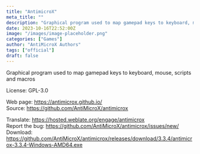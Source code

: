 ```yaml
---
title: "AntimicroX"
meta_title: ""
description: "Graphical program used to map gamepad keys to keyboard, mouse, scripts and macros"
date: 2023-10-16T22:52:00Z
image: "/images/image-placeholder.png"
categories: ["Games"]
author: "AntiMicroX Authors"
tags: ["official"]
draft: false
---
```


Graphical program used to map gamepad keys to keyboard, mouse, scripts and macros

License: GPL-3.0

Web page: https://antimicrox.github.io/  
Source: https://github.com/AntiMicroX/antimicrox

Translate: https://hosted.weblate.org/engage/antimicrox  
Report the bug: https://github.com/AntiMicroX/antimicrox/issues/new/  
Download: https://github.com/AntiMicroX/antimicrox/releases/download/3.3.4/antimicrox-3.3.4-Windows-AMD64.exe
